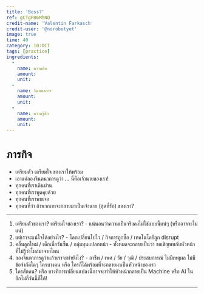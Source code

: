 ```yaml
---
title: 'Boss?'
ref: gCTgP86MhNQ
credit-name: 'Valentin Farkasch'
credit-user: '@norobotyet'
image: true
time: 40
category: 10:OCT
tags: [practice]
ingredients:
  -
    name: ความคิด
    amount: 
    unit: 
  -
    name: จินตนาการ
    amount: 
    unit:
  -
    name: ความรู้สึก
    amount: 
    unit:
---
```


# ภารกิจ
 - เตรียมตัว เตรียมใจ ของเราให้พร้อม
 - เอาแค่ลองจินตนาการดูว่า ... นี่คือเจ้านายของเรา!
 - ทุกคนที่เราเดินผ่าน
 - ทุกคนที่เราพูดคุยด้วย
 - ทุกคนที่เราพบเจอ
 - ทุกคนที่ว่า ถ้าพวกเขาจะกลายมาเป็นเจ้านาย (สุดที่รัก) ของเรา?

---

1. เตรียมตัวของเรา? เตรียมใจของเรา? - แน่นอนว่าความเป็นจริงคงไม่ใช่แบบนี้แน่ๆ (หรืออาจจะไม่แน่)
2. แต่เราจะแน่ใจได้อย่างไร? - โลกเปลี่ยนไปไว / กิจการถูกซื้อ / เทคโนโลยีถูก disrupt
3. คลื่นลูกใหม่ / เด็กเมื่อวันซืน / กลุ่มทุนแปลกหน้า - ทั้งหมดจะกลายเป็นว่า ขอเชิญพบกับหัวหน้าที่ไม่รู้ว่าโผล่มาจากไหน
4. ลองจินตาการดูว่าแล้วเราจะทำยังไง? - อาชีพ / เพศ / วัย / วุฒิ / ประสบการณ์ ไม่มีเหตุผล ไม่มีข้อจำกัดใดๆ ใครบางคน หรือ ใครก็ได้พร้อมที่จะกลายมาเป็นหัวหน้าของเรา
5. ใครสักคน? หรือ บางทีการเปลี่ยนแปลงนี้อาจจะทำให้หัวหน้ากลายเป็น Machine หรือ AI ในอีกไม่กี่วันนี้ก็ได้!

---

